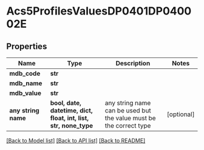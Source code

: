# Acs5ProfilesValuesDP0401DP040002E


## Properties
Name | Type | Description | Notes
------------ | ------------- | ------------- | -------------
**mdb_code** | **str** |  | 
**mdb_name** | **str** |  | 
**mdb_value** | **str** |  | 
**any string name** | **bool, date, datetime, dict, float, int, list, str, none_type** | any string name can be used but the value must be the correct type | [optional]

[[Back to Model list]](../README.md#documentation-for-models) [[Back to API list]](../README.md#documentation-for-api-endpoints) [[Back to README]](../README.md)


